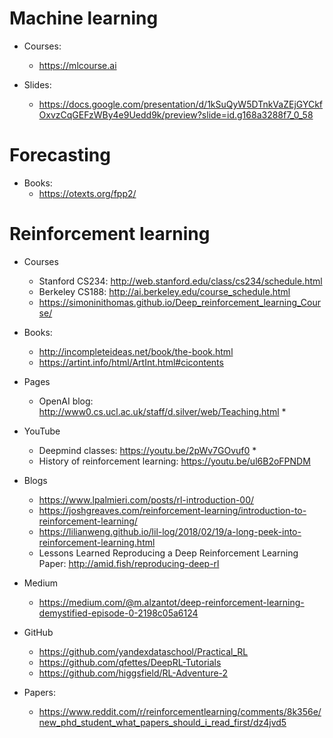 # Machine learning
* Courses:
	* https://mlcourse.ai

* Slides:
  * https://docs.google.com/presentation/d/1kSuQyW5DTnkVaZEjGYCkfOxvzCqGEFzWBy4e9Uedd9k/preview?slide=id.g168a3288f7_0_58

# Forecasting
* Books:
  * https://otexts.org/fpp2/

# Reinforcement learning
* Courses
  * Stanford CS234: http://web.stanford.edu/class/cs234/schedule.html
  * Berkeley CS188: http://ai.berkeley.edu/course_schedule.html
  * https://simoninithomas.github.io/Deep_reinforcement_learning_Course/

* Books:
  * http://incompleteideas.net/book/the-book.html
  * https://artint.info/html/ArtInt.html#cicontents

* Pages
  * OpenAI blog: http://www0.cs.ucl.ac.uk/staff/d.silver/web/Teaching.html *

* YouTube
  * Deepmind classes: https://youtu.be/2pWv7GOvuf0 *
  * History of reinforcement learning: https://youtu.be/ul6B2oFPNDM

* Blogs
  * https://www.lpalmieri.com/posts/rl-introduction-00/
  * https://joshgreaves.com/reinforcement-learning/introduction-to-reinforcement-learning/
  * https://lilianweng.github.io/lil-log/2018/02/19/a-long-peek-into-reinforcement-learning.html
  * Lessons Learned Reproducing a Deep Reinforcement Learning Paper: http://amid.fish/reproducing-deep-rl

* Medium
  * https://medium.com/@m.alzantot/deep-reinforcement-learning-demystified-episode-0-2198c05a6124

* GitHub
  * https://github.com/yandexdataschool/Practical_RL
  * https://github.com/qfettes/DeepRL-Tutorials
  * https://github.com/higgsfield/RL-Adventure-2

* Papers:
  * https://www.reddit.com/r/reinforcementlearning/comments/8k356e/new_phd_student_what_papers_should_i_read_first/dz4jvd5